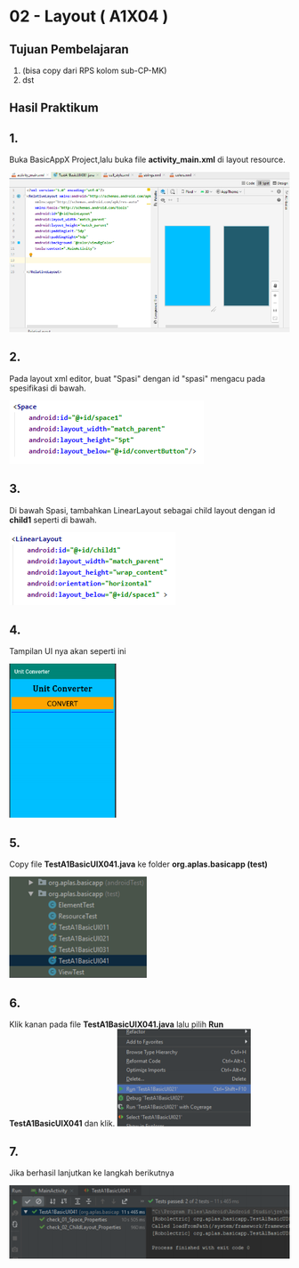 # 02 - Layout ( A1X04 )


## Tujuan Pembelajaran

1. (bisa copy dari RPS kolom sub-CP-MK)
2. dst

## Hasil Praktikum 

## 1.
Buka BasicAppX Project,lalu 
buka file **activity_main.xml** di layout resource.

![Teks alternatif](img/A1X03/1.png)

## 2. 
Pada layout xml editor, buat "Spasi" dengan id "spasi" mengacu pada
spesifikasi di bawah.

![Teks alternatif](img/A1X04/1.png)


## 3.
Di bawah Spasi, tambahkan LinearLayout sebagai child layout dengan id **child1**
seperti di bawah.

![Teks alternatif](img/A1X04/2.png)

## 4. 
Tampilan UI nya akan seperti ini

![Teks alternatif](img/A1X04/3.png)

## 5. 
Copy file **TestA1BasicUIX041.java** ke folder **org.aplas.basicapp (test)**

![Teks alternatif](img/A1X04/4.png)

## 6. 
Klik kanan pada file **TestA1BasicUIX041.java** lalu pilih **Run TestA1BasicUIX041** dan klik.
![Teks alternatif](img/A1X02/7.png)

## 7. 
Jika berhasil lanjutkan ke langkah berikutnya 

![Teks alternatif](img/A1X04/5.png)



